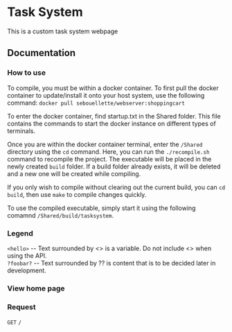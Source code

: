 # Task System

This is a custom task system webpage

## Documentation

### How to use
To compile, you must be within a docker container. To first pull the docker container to update/install it onto your host system, use the following command: `docker pull sebouellette/webserver:shoppingcart`

To enter the docker container, find startup.txt in the Shared folder. This file contains the commands to start the docker instance on different types of terminals. 

Once you are within the docker container terminal, enter the `/Shared` directory using the `cd` command. Here, you can run the `./recompile.sh` command to recompile the project. The executable will be placed in the newly created `build` folder. If a build folder already exists, it will be deleted and a new one will be created while compiling. 

If you only wish to compile without clearing out the current build, you can `cd build`, then use `make` to compile changes quickly. 

To use the compiled executable, simply start it using the following comamnd `/Shared/build/tasksystem`.

### Legend
`<hello>` -- Text surrounded by <> is a variable. Do not include <> when using the API.<br>
`?foobar?` -- Text surrounded by ?? is content that is to be decided later in development. 


### View home page
### Request
`GET` `/`





